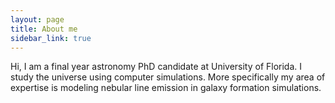 ```yaml
---
layout: page
title: About me
sidebar_link: true
---
```


<p class="message">
 Hi, I am a final year astronomy PhD candidate at University of Florida. I study the universe using computer simulations. More specifically my area of expertise is modeling nebular line emission in galaxy formation simulations.
</p>
